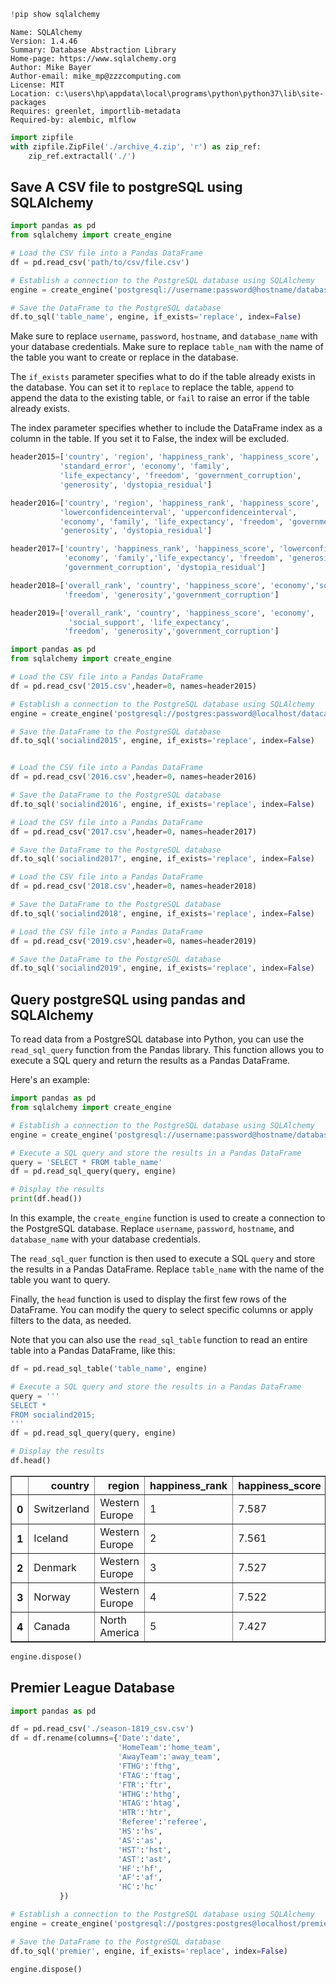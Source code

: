 ```python
!pip show sqlalchemy
```

    Name: SQLAlchemy
    Version: 1.4.46
    Summary: Database Abstraction Library
    Home-page: https://www.sqlalchemy.org
    Author: Mike Bayer
    Author-email: mike_mp@zzzcomputing.com
    License: MIT
    Location: c:\users\hp\appdata\local\programs\python\python37\lib\site-packages
    Requires: greenlet, importlib-metadata
    Required-by: alembic, mlflow
    


```python
import zipfile
with zipfile.ZipFile('./archive_4.zip', 'r') as zip_ref:
    zip_ref.extractall('./')
```

## Save A CSV file to postgreSQL using SQLAlchemy

```python
import pandas as pd
from sqlalchemy import create_engine

# Load the CSV file into a Pandas DataFrame
df = pd.read_csv('path/to/csv/file.csv')

# Establish a connection to the PostgreSQL database using SQLAlchemy
engine = create_engine('postgresql://username:password@hostname/database_name')

# Save the DataFrame to the PostgreSQL database
df.to_sql('table_name', engine, if_exists='replace', index=False)
```
Make sure to replace `username`, `password`, `hostname`, and `database_name` with your database credentials.
Make sure to replace `table_nam` with the name of the table you want to create or replace in the database.

The `if_exists` parameter specifies what to do if the table already exists in the database. You can set it to `replace` to replace the table, `append` to append the data to the existing table, or `fail` to raise an error if the table already exists.

The index parameter specifies whether to include the DataFrame index as a column in the table. If you set it to False, the index will be excluded.


```python
header2015=['country', 'region', 'happiness_rank', 'happiness_score',
           'standard_error', 'economy', 'family',
           'life_expectancy', 'freedom', 'government_corruption',
           'generosity', 'dystopia_residual']

header2016=['country', 'region', 'happiness_rank', 'happiness_score',
           'lowerconfidenceinterval', 'upperconfidenceinterval',
           'economy', 'family', 'life_expectancy', 'freedom', 'government_corruption',
           'generosity', 'dystopia_residual']

header2017=['country', 'happiness_rank', 'happiness_score', 'lowerconfidenceinterval','upperconfidenceinterval', 
            'economy', 'family','life_expectancy', 'freedom', 'generosity',
            'government_corruption', 'dystopia_residual']

header2018=['overall_rank', 'country', 'happiness_score', 'economy','social_support', 'life_expectancy',
            'freedom', 'generosity','government_corruption']

header2019=['overall_rank', 'country', 'happiness_score', 'economy',
             'social_support', 'life_expectancy',
            'freedom', 'generosity','government_corruption']
```


```python
import pandas as pd
from sqlalchemy import create_engine

# Load the CSV file into a Pandas DataFrame
df = pd.read_csv('2015.csv',header=0, names=header2015)

# Establish a connection to the PostgreSQL database using SQLAlchemy
engine = create_engine('postgresql://postgres:password@localhost/datacamp')

# Save the DataFrame to the PostgreSQL database
df.to_sql('socialind2015', engine, if_exists='replace', index=False)
```


```python

# Load the CSV file into a Pandas DataFrame
df = pd.read_csv('2016.csv',header=0, names=header2016)

# Save the DataFrame to the PostgreSQL database
df.to_sql('socialind2016', engine, if_exists='replace', index=False)
```


```python
# Load the CSV file into a Pandas DataFrame
df = pd.read_csv('2017.csv',header=0, names=header2017)

# Save the DataFrame to the PostgreSQL database
df.to_sql('socialind2017', engine, if_exists='replace', index=False)
```


```python
# Load the CSV file into a Pandas DataFrame
df = pd.read_csv('2018.csv',header=0, names=header2018)

# Save the DataFrame to the PostgreSQL database
df.to_sql('socialind2018', engine, if_exists='replace', index=False)
```


```python
# Load the CSV file into a Pandas DataFrame
df = pd.read_csv('2019.csv',header=0, names=header2019)

# Save the DataFrame to the PostgreSQL database
df.to_sql('socialind2019', engine, if_exists='replace', index=False)
```

## Query postgreSQL using pandas and SQLAlchemy

To read data from a PostgreSQL database into Python, you can use the `read_sql_query` function from the Pandas library. This function allows you to execute a SQL query and return the results as a Pandas DataFrame.

Here's an example:
```python
import pandas as pd
from sqlalchemy import create_engine

# Establish a connection to the PostgreSQL database using SQLAlchemy
engine = create_engine('postgresql://username:password@hostname/database_name')

# Execute a SQL query and store the results in a Pandas DataFrame
query = 'SELECT * FROM table_name'
df = pd.read_sql_query(query, engine)

# Display the results
print(df.head())
```
In this example, the `create_engine` function is used to create a connection to the PostgreSQL database. Replace `username`, `password`, `hostname`, and `database_name` with your database credentials.

The `read_sql_quer` function is then used to execute a SQL `query` and store the results in a Pandas DataFrame. Replace `table_name` with the name of the table you want to query.

Finally, the `head` function is used to display the first few rows of the DataFrame. You can modify the query to select specific columns or apply filters to the data, as needed.

Note that you can also use the `read_sql_table` function to read an entire table into a Pandas DataFrame, like this:
```python
df = pd.read_sql_table('table_name', engine)
```


```python
# Execute a SQL query and store the results in a Pandas DataFrame
query = '''
SELECT *
FROM socialind2015;
'''
df = pd.read_sql_query(query, engine)

# Display the results
df.head()
```




<div>
<style scoped>
    .dataframe tbody tr th:only-of-type {
        vertical-align: middle;
    }

    .dataframe tbody tr th {
        vertical-align: top;
    }

    .dataframe thead th {
        text-align: right;
    }
</style>
<table border="1" class="dataframe">
  <thead>
    <tr style="text-align: right;">
      <th></th>
      <th>country</th>
      <th>region</th>
      <th>happiness_rank</th>
      <th>happiness_score</th>
      <th>standard_error</th>
      <th>economy</th>
      <th>family</th>
      <th>life_expectancy</th>
      <th>freedom</th>
      <th>government_corruption</th>
      <th>generosity</th>
      <th>dystopia_residual</th>
    </tr>
  </thead>
  <tbody>
    <tr>
      <th>0</th>
      <td>Switzerland</td>
      <td>Western Europe</td>
      <td>1</td>
      <td>7.587</td>
      <td>0.03411</td>
      <td>1.39651</td>
      <td>1.34951</td>
      <td>0.94143</td>
      <td>0.66557</td>
      <td>0.41978</td>
      <td>0.29678</td>
      <td>2.51738</td>
    </tr>
    <tr>
      <th>1</th>
      <td>Iceland</td>
      <td>Western Europe</td>
      <td>2</td>
      <td>7.561</td>
      <td>0.04884</td>
      <td>1.30232</td>
      <td>1.40223</td>
      <td>0.94784</td>
      <td>0.62877</td>
      <td>0.14145</td>
      <td>0.43630</td>
      <td>2.70201</td>
    </tr>
    <tr>
      <th>2</th>
      <td>Denmark</td>
      <td>Western Europe</td>
      <td>3</td>
      <td>7.527</td>
      <td>0.03328</td>
      <td>1.32548</td>
      <td>1.36058</td>
      <td>0.87464</td>
      <td>0.64938</td>
      <td>0.48357</td>
      <td>0.34139</td>
      <td>2.49204</td>
    </tr>
    <tr>
      <th>3</th>
      <td>Norway</td>
      <td>Western Europe</td>
      <td>4</td>
      <td>7.522</td>
      <td>0.03880</td>
      <td>1.45900</td>
      <td>1.33095</td>
      <td>0.88521</td>
      <td>0.66973</td>
      <td>0.36503</td>
      <td>0.34699</td>
      <td>2.46531</td>
    </tr>
    <tr>
      <th>4</th>
      <td>Canada</td>
      <td>North America</td>
      <td>5</td>
      <td>7.427</td>
      <td>0.03553</td>
      <td>1.32629</td>
      <td>1.32261</td>
      <td>0.90563</td>
      <td>0.63297</td>
      <td>0.32957</td>
      <td>0.45811</td>
      <td>2.45176</td>
    </tr>
  </tbody>
</table>
</div>




```python
engine.dispose()
```

## Premier League Database


```python
import pandas as pd

df = pd.read_csv('./season-1819_csv.csv')
df = df.rename(columns={'Date':'date',
                        'HomeTeam':'home_team',
                        'AwayTeam':'away_team',
                        'FTHG':'fthg',
                        'FTAG':'ftag',
                        'FTR':'ftr',
                        'HTHG':'hthg',
                        'HTAG':'htag',
                        'HTR':'htr',
                        'Referee':'referee', 
                        'HS':'hs', 
                        'AS':'as', 
                        'HST':'hst', 
                        'AST':'ast', 
                        'HF':'hf', 
                        'AF':'af', 
                        'HC':'hc'             
           })
```


```python
# Establish a connection to the PostgreSQL database using SQLAlchemy
engine = create_engine('postgresql://postgres:postgres@localhost/premier_league')
```


```python
# Save the DataFrame to the PostgreSQL database
df.to_sql('premier', engine, if_exists='replace', index=False)
```


```python
engine.dispose()
```
